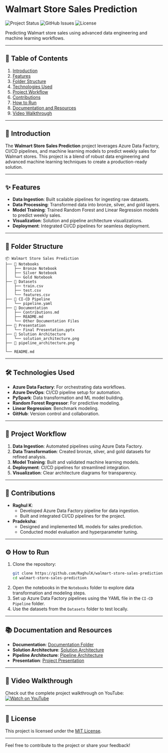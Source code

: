 # Walmart Store Sales Prediction

![Project Status](https://img.shields.io/badge/Status-Completed-brightgreen)
![GitHub Issues](https://img.shields.io/github/issues/RaghulK/walmart-store-sales-prediction)
![License](https://img.shields.io/badge/License-MIT-blue)

Predicting Walmart store sales using advanced data engineering and machine learning workflows.

---

## 🚀 **Table of Contents**
1. [Introduction](#introduction)
2. [Features](#features)
3. [Folder Structure](#folder-structure)
4. [Technologies Used](#technologies-used)
5. [Project Workflow](#project-workflow)
6. [Contributions](#contributions)
7. [How to Run](#how-to-run)
8. [Documentation and Resources](#documentation-and-resources)
9. [Video Walkthrough](#video-walkthrough)

---

## 📖 **Introduction**
The **Walmart Store Sales Prediction** project leverages Azure Data Factory, CI/CD pipelines, and machine learning models to predict weekly sales for Walmart stores. This project is a blend of robust data engineering and advanced machine learning techniques to create a production-ready solution.

---

## ✨ **Features**
- **Data Ingestion**: Built scalable pipelines for ingesting raw datasets.
- **Data Processing**: Transformed data into bronze, silver, and gold layers.
- **Model Training**: Trained Random Forest and Linear Regression models to predict weekly sales.
- **Visualization**: Solution and pipeline architecture visualizations.
- **Deployment**: Integrated CI/CD pipelines for seamless deployment.

---

## 📂 **Folder Structure**

```plaintext
📦 Walmart Store Sales Prediction
├── 📁 Notebooks
│   ├── Bronze Notebook
│   ├── Silver Notebook
│   └── Gold Notebook
├── 📁 Datasets
│   ├── train.csv
│   ├── test.csv
│   └── features.csv
├── 📁 CI-CD Pipeline
│   └── pipeline.yaml
├── 📁 Documentation
│   ├── Contributions.md
│   ├── README.md
│   └── Other Documentation Files
├── 📁 Presentation
│   └── Final Presentation.pptx
├── 📁 Solution Architecture
│   └── solution_architecture.png
├── 📁 pipeline_architecture.png
│
└── README.md
```

---

## 🛠 **Technologies Used**
- **Azure Data Factory**: For orchestrating data workflows.
- **Azure DevOps**: CI/CD pipeline setup for automation.
- **PySpark**: Data transformation and ML model building.
- **Random Forest Regressor**: For predictive modeling.
- **Linear Regression**: Benchmark modeling.
- **GitHub**: Version control and collaboration.

---

## 🔄 **Project Workflow**
1. **Data Ingestion**: Automated pipelines using Azure Data Factory.
2. **Data Transformation**: Created bronze, silver, and gold datasets for refined analysis.
3. **Model Training**: Built and validated machine learning models.
4. **Deployment**: CI/CD pipelines for streamlined integration.
5. **Visualization**: Clear architecture diagrams for transparency.

---

## 👥 **Contributions**
- **Raghul K**: 
  - Developed Azure Data Factory pipeline for data ingestion.
  - Built and integrated CI/CD pipelines for the project.
- **Pradeksha**:
  - Designed and implemented ML models for sales prediction.
  - Conducted model evaluation and hyperparameter tuning.

---

## ⚙️ **How to Run**
1. Clone the repository:
   ```bash
   git clone https://github.com/RaghulK/walmart-store-sales-prediction.git
   cd walmart-store-sales-prediction
   ```
2. Open the notebooks in the `Notebooks` folder to explore data transformation and modeling steps.
3. Set up Azure Data Factory pipelines using the YAML file in the `CI-CD Pipeline` folder.
4. Use the datasets from the `Datasets` folder to test locally.

---

## 📚 **Documentation and Resources**
- **Documentation**: [Documentation Folder](./Documentation)
- **Solution Architecture**: [Solution Architecture](./Solution%20Architecture/solution_architecture.png)
- **Pipeline Architecture**: [Pipeline Architecture](./Pipeline%20Architecture/pipeline_architecture.png)
- **Presentation**: [Project Presentation](./Presentation/Final%20Presentation.pptx)

---

## 🎥 **Video Walkthrough**
Check out the complete project walkthrough on YouTube:  
[![Watch on YouTube](https://img.youtube.com/vi/n6bXZFH9nqY/0.jpg)](https://www.youtube.com/watch?v=n6bXZFH9nqY)

---

## 📝 **License**
This project is licensed under the [MIT License](LICENSE).

---

Feel free to contribute to the project or share your feedback!
```
